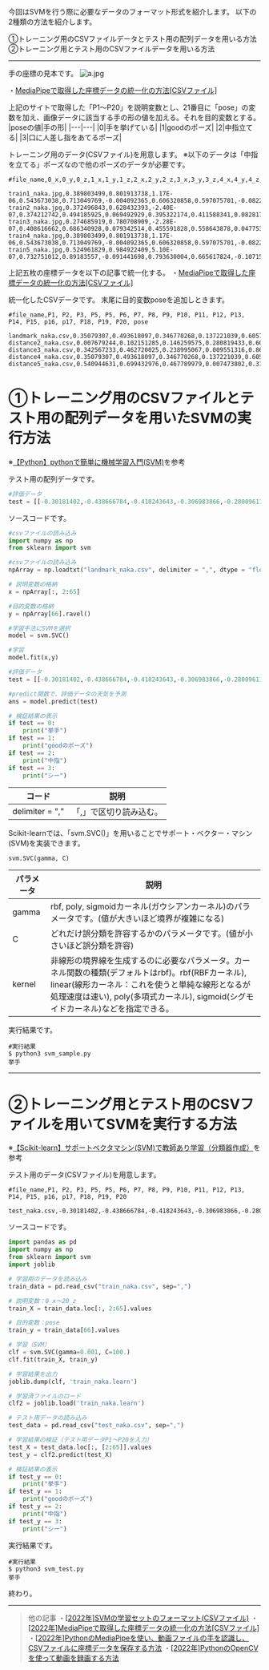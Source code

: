 今回はSVMを行う際に必要なデータのフォーマット形式を紹介します。
以下の2種類の方法を紹介します。

①トレーニング用のCSVファイルデータとテスト用の配列データを用いる方法
②トレーニング用とテスト用のCSVファイルデータを用いる方法
***

手の座標の見本です。
![a.jpg](https://qiita-image-store.s3.ap-northeast-1.amazonaws.com/0/2702119/54becfa8-b2f2-b1ef-5da7-dbcb80cc249d.jpeg)

・[MediaPipeで取得した座標データの統一化の方法[CSVファイル]](https://qiita.com/netineti512/private/adf23a6fee757668c1dc)

上記のサイトで取得した「P1〜P20」を説明変数とし、21番目に「pose」の変数を加え、画像データに該当する手の形の値を加える。それを目的変数とする。
|poseの値|手の形|
|---|---|
|0|手を挙げている|
|1|goodのポーズ|
|2|中指立てる|
|3|口に人差し指をあてるポーズ|


トレーニング用のデータ(CSVファイル)を用意します。
※以下のデータは「中指を立てる」ポーズなので他のポーズのデータが必要です。
```csv:train_naka.csv
#file_name,0_x,0_y,0_z,1_x,1_y,1_z,2_x,2_y,2_z,3_x,3_y,3_z,4_x,4_y,4_z,5_x,5_y,5_z,6_x,6_y,6_z,7_x,7_y,7_z,8_x,8_y,8_z,9_x,9_y,9_z,10_x,10_y,10_z,11_x,11_y,11_z,12_x,12_y,12_z,13_x,13_y,13_z,14_x,14_y,14_z,15_x,15_y,15_z,16_x,16_y,16_z,17_x,17_y,17_z,18_x,18_y,18_z,19_x,19_y,19_z,20_x,20_y,20_z

train1_naka.jpg,0.389803499,0.801913738,1.17E-06,0.543673038,0.713049769,-0.004092365,0.606320858,0.597075701,-0.082220919,0.541908503,0.490023404,-0.139316931,0.449993223,0.411764026,-0.182852536,0.655518532,0.611132681,-0.361248881,0.601327658,0.440905184,-0.363025904,0.551220357,0.471162826,-0.274242491,0.546140015,0.510585964,-0.214817867,0.52099359,0.617507637,-0.37574178,0.49615398,0.401354373,-0.470776081,0.500869513,0.286642373,-0.457072645,0.504625559,0.208498865,-0.454686075,0.384011745,0.612078309,-0.346963972,0.410913289,0.456780493,-0.355458677,0.423998296,0.497195512,-0.24509716,0.426028758,0.54156214,-0.183991969,0.27774024,0.599688888,-0.313295215,0.338105261,0.477949828,-0.276744634,0.348003089,0.512286663,-0.181187212,0.343510807,0.54753226,-0.125042766
train2_naka.jpg,0.372496843,0.628432393,-2.40E-07,0.374212742,0.494185925,0.069492929,0.395322174,0.411588341,0.08281707,0.40517801,0.346344531,0.070942067,0.435244918,0.311984569,0.059673067,0.508733571,0.451129079,0.09572342,0.500271916,0.334446698,0.085553415,0.470387101,0.333002806,0.076344244,0.461937785,0.348397315,0.070135526,0.517293453,0.462896049,0.039495688,0.517974496,0.29879266,0.024034292,0.509268165,0.202741519,0.0063766,0.514311612,0.132987827,-0.006171352,0.507725716,0.469993651,-0.016582165,0.465638489,0.333584279,-0.029415699,0.426328689,0.394639224,-0.021574484,0.432011366,0.445190787,-0.014548351,0.489029557,0.471302301,-0.069037214,0.450983316,0.368504882,-0.069542766,0.421672225,0.418516129,-0.054685004,0.425720096,0.467970699,-0.044081938
train3_naka.jpg,0.274685919,0.780708909,-2.28E-07,0.408616662,0.686340928,0.079342514,0.455591828,0.558643878,0.047753569,0.368123889,0.432402402,0.002857706,0.27842012,0.35755384,-0.035260428,0.612514853,0.540450513,-0.12617141,0.524855673,0.358763993,-0.145434484,0.44557488,0.387057424,-0.112501658,0.432187796,0.430043101,-0.090421207,0.515985489,0.548542976,-0.201803893,0.455659211,0.319143027,-0.253439188,0.430850148,0.207008421,-0.252630502,0.429816395,0.127613872,-0.264951915,0.396300972,0.554936171,-0.250595987,0.329391122,0.381238997,-0.255305946,0.286241621,0.430437267,-0.176496536,0.287454575,0.478170782,-0.136999264,0.275396198,0.563065588,-0.292133868,0.238096178,0.437929094,-0.272287577,0.214001596,0.483849287,-0.196431071,0.226783335,0.527509272,-0.150058031
train4_naka.jpg,0.389803499,0.801913738,1.17E-06,0.543673038,0.713049769,-0.004092365,0.606320858,0.597075701,-0.082220919,0.541908503,0.490023404,-0.139316931,0.449993223,0.411764026,-0.182852536,0.655518532,0.611132681,-0.361248881,0.601327658,0.440905184,-0.363025904,0.551220357,0.471162826,-0.274242491,0.546140015,0.510585964,-0.214817867,0.52099359,0.617507637,-0.37574178,0.49615398,0.401354373,-0.470776081,0.500869513,0.286642373,-0.457072645,0.504625559,0.208498865,-0.454686075,0.384011745,0.612078309,-0.346963972,0.410913289,0.456780493,-0.355458677,0.423998296,0.497195512,-0.24509716,0.426028758,0.54156214,-0.183991969,0.27774024,0.599688888,-0.313295215,0.338105261,0.477949828,-0.276744634,0.348003089,0.512286663,-0.181187212,0.343510807,0.54753226,-0.125042766
train5_naka.jpg,0.524961829,0.984922409,5.10E-07,0.732751012,0.89183557,-0.091441698,0.793630004,0.665617824,-0.107155629,0.70465064,0.485649437,-0.120235041,0.527832687,0.456020325,-0.119114965,0.646648347,0.602651298,-0.01932917,0.652660668,0.470028818,-0.121000238,0.62683928,0.548590302,-0.190049157,0.581981122,0.620753765,-0.216853067,0.514869094,0.601325035,-0.01736442,0.51281482,0.405975699,-0.101172484,0.514294803,0.279683113,-0.15259324,0.504913807,0.161186218,-0.179147989,0.393526435,0.636616826,-0.03461368,0.364629209,0.498105884,-0.177425906,0.45121938,0.627796412,-0.184088528,0.498499632,0.732604563,-0.144077986,0.281677991,0.697762132,-0.056949627,0.297564685,0.588006616,-0.16391699,0.374960333,0.685463727,-0.139755785,0.410475522,0.773387969,-0.094834082
```
上記五枚の座標データを以下の記事で統一化する。
・[MediaPipeで取得した座標データの統一化の方法[CSVファイル]](https://qiita.com/netineti512/private/adf23a6fee757668c1dc)

統一化したCSVデータです。
末尾に目的変数poseを追加しときます。
```distance_naka.csv
#file_name,P1, P2, P3, P5, P5, P6, P7, P8, P9, P10, P11, P12, P13, P14, P15, p16, p17, P18, P19, P20, pose

landmark_naka.csv,0.35079307,0.493618097,0.346770268,0.137221039,0.605779369,0.482234558,0.367999511,0.356417305,0.299088274,0.242458722,0.253209234,0.261772299,-0.01320409,0.048126277,0.077957586,0.08258665,-0.255482761,-0.117862078,-0.095296927,-0.105538469,-0.202592824,-0.466991481,-0.711050208,-0.889466597,-0.434944259,-0.82303034,-0.754048713,-0.664171511,-0.420410581,-0.913198612,-1.174719995,-1.352872222,-0.432788409,-0.786837677,-0.694699176,-0.593551764,-0.461033915,-0.738575649,-0.660294243,-0.579941035,-0.009332476,-0.187450611,-0.317618579,-0.416871418,-0.823580907,-0.827632179,-0.625223007,-0.489746249,-0.85662194,-1.073281939,-1.04204073,-1.036599808,-0.791014051,-0.810380351,-0.558777236,-0.419469107,-0.714255735,-0.630927413,-0.413074798,-0.285076218,2
distance2_naka.csv,0.007679244,0.102151285,0.146259575,0.280819433,0.609706683,0.571837837,0.438092909,0.400279285,0.648015128,0.651063032,0.612099177,0.634670354,0.605196182,0.416841221,0.240916211,0.266348164,0.521524375,0.351254231,0.220076917,0.238192546,-0.600799578,-0.970452459,-1.262441172,-1.416213938,-0.793493921,-1.315688108,-1.322150026,-1.253254251,-0.740832642,-1.475252313,-1.905114535,-2.217286537,-0.709068408,-1.319547732,-1.046305645,-0.82006984,-0.703211744,-1.163265904,-0.939448201,-0.718121821,0.311006071,0.370636231,0.317491467,0.267058778,0.42839663,0.382882325,0.341668086,0.313881916,0.176757998,0.10756288,0.028538574,-0.02761787,-0.074209874,-0.131644397,-0.096552236,-0.06510785,-0.30896444,-0.311226961,-0.244733315,-0.197280911,2
distance3_naka.csv,0.342567233,0.462720025,0.238995067,0.009551316,0.864096777,0.639882663,0.437098737,0.402857336,0.617194561,0.462892377,0.399435908,0.396791781,0.311066237,0.139924633,0.029557104,0.03265959,0.001816747,-0.093589015,-0.155217989,-0.122524936,-0.241373843,-0.567996575,-0.890896249,-1.082343442,-0.614531453,-1.07924812,-1.006879355,-0.896930854,-0.5938326,-1.180590384,-1.467407592,-1.670482482,-0.577480125,-1.021761692,-0.895922659,-0.773830167,-0.556686752,-0.87676011,-0.759305721,-0.647632479,0.202942379,0.122144369,0.007310006,-0.090188323,-0.322719876,-0.371990849,-0.287755468,-0.231278226,-0.516172177,-0.648244618,-0.646176166,-0.677691801,-0.640972296,-0.653019401,-0.451441175,-0.350415295,-0.747217634,-0.696454912,-0.502429606,-0.383816929,2
distance4_naka.csv,0.35079307,0.493618097,0.346770268,0.137221039,0.605779369,0.482234558,0.367999511,0.356417305,0.299088274,0.242458722,0.253209234,0.261772299,-0.01320409,0.048126277,0.077957586,0.08258665,-0.255482761,-0.117862078,-0.095296927,-0.105538469,-0.202592824,-0.466991481,-0.711050208,-0.889466597,-0.434944259,-0.82303034,-0.754048713,-0.664171511,-0.420410581,-0.913198612,-1.174719995,-1.352872222,-0.432788409,-0.786837677,-0.694699176,-0.593551764,-0.461033915,-0.738575649,-0.660294243,-0.579941035,-0.009332476,-0.187450611,-0.317618579,-0.416871418,-0.823580907,-0.827632179,-0.625223007,-0.489746249,-0.85662194,-1.073281939,-1.04204073,-1.036599808,-0.791014051,-0.810380351,-0.558777236,-0.419469107,-0.714255735,-0.630927413,-0.413074798,-0.285076218,2
distance5_naka.csv,0.540944631,0.699432976,0.467789979,0.007473802,0.316790641,0.33244272,0.265221025,0.14844026,-0.026274759,-0.031622721,-0.027769831,-0.052191696,-0.342170221,-0.41739935,-0.19197622,-0.068889935,-0.63334907,-0.591990701,-0.390503984,-0.298046088,-0.242336126,-0.83125646,-1.299774269,-1.376908741,-0.995179354,-1.340439956,-1.135918179,-0.948052587,-0.998632059,-1.507191614,-1.835973389,-2.144460376,-0.906755743,-1.267345978,-0.929718226,-0.65686761,-0.747574093,-1.033304352,-0.779590948,-0.550694785,-0.238054603,-0.278963213,-0.31301329,-0.310097358,-0.050321612,-0.315005353,-0.494762747,-0.564542275,-0.045206711,-0.263387088,-0.397252487,-0.466383366,-0.090112295,-0.461900209,-0.479245239,-0.375084437,-0.148260224,-0.42673199,-0.363832305,-0.246886111,2
```

# ①トレーニング用のCSVファイルとテスト用の配列データを用いたSVMの実行方法
※[【Python】pythonで簡単に機械学習入門(SVM)](https://qiita.com/ryu1104/items/06a71d8f6956da889bb8)を参考

テスト用の配列データです。
```python:svm_sample.py
#評価データ
test = [[-0.30181402,-0.438666784,-0.418243643,-0.306983866,-0.280096113,-0.242419664,-0.238359856,-0.225115948,0.001199974,-0.039860178,-0.06420965,-0.048321616,0.243574254,0.18521859,0.08773647,0.041050436,0.443562298,0.345202432,0.259105894,0.240894456,-0.323833715,-0.747166142,-1.124002454,-1.390885808,-0.839496505,-1.531766393,-1.443036115,-1.261565321,-0.802763794,-1.614120159,-2.012549769,-2.259612902,-0.733202925,-1.453312834,-1.338057222,-1.139398942,-0.649311386,-1.196066772,-1.123236582,-0.956444975,-0.000861433,-0.110502661,-0.187145251,-0.232317484,-0.580646438,-0.657396042,-0.563512625,-0.475380614,-0.596295943,-0.804362866,-0.829009856,-0.838510323,-0.538975037,-0.59635351,-0.408969775,-0.277145945,-0.470216843,-0.43816092,-0.254893789,-0.114830338]] 
```

ソースコードです。
```python:svm_sample.py
#csvファイルの読み込み
import numpy as np
from sklearn import svm

#csvファイルの読み込み
npArray = np.loadtxt("landmark_naka.csv", delimiter = ",", dtype = "float")

# 説明変数の格納
x = npArray[:, 2:65]

#目的変数の格納
y = npArray[66].ravel()

#学習手法にSVMを選択
model = svm.SVC()

#学習
model.fit(x,y)

#評価データ
test = [[-0.30181402,-0.438666784,-0.418243643,-0.306983866,-0.280096113,-0.242419664,-0.238359856,-0.225115948,0.001199974,-0.039860178,-0.06420965,-0.048321616,0.243574254,0.18521859,0.08773647,0.041050436,0.443562298,0.345202432,0.259105894,0.240894456,-0.323833715,-0.747166142,-1.124002454,-1.390885808,-0.839496505,-1.531766393,-1.443036115,-1.261565321,-0.802763794,-1.614120159,-2.012549769,-2.259612902,-0.733202925,-1.453312834,-1.338057222,-1.139398942,-0.649311386,-1.196066772,-1.123236582,-0.956444975,-0.000861433,-0.110502661,-0.187145251,-0.232317484,-0.580646438,-0.657396042,-0.563512625,-0.475380614,-0.596295943,-0.804362866,-0.829009856,-0.838510323,-0.538975037,-0.59635351,-0.408969775,-0.277145945,-0.470216843,-0.43816092,-0.254893789,-0.114830338]] 

#predict関数で、評価データの天気を予測
ans = model.predict(test)

# 検証結果の表示
if test == 0:
    print("挙手")
if test == 1:
    print("goodのポーズ")
if test == 2:
    print("中指")
if test == 3:
    print("シー")
```
|コード|説明|
|---|---|
|delimiter = ","|「,」で区切り読み込む。|

Scikit-learnでは、「svm.SVC()」を用いることでサポート・ベクター・マシン(SVM)を実装できます。
```
svm.SVC(gamma, C)
```
|パラメータ|説明|
|---|---|
|gamma|rbf, poly, sigmoidカーネル(ガウシアンカーネル)のパラメータです。(値が大きいほど境界が複雑になる)|
|C|どれだけ誤分類を許容するかのパラメータです。(値が小さいほど誤分類を許容)|
|kernel|非線形の境界線を生成するのに必要なパラメータ。カーネル関数の種類(デフォルトはrbf)。rbf(RBFカーネル), linear(線形カーネル：これを使うと単純な線形となるが処理速度は速い), poly(多項式カーネル), sigmoid(シグモイドカーネル)などを指定できる。|

実行結果です。
```
#実行結果
$ python3 svm_sample.py
挙手
```
***
# ②トレーニング用とテスト用のCSVファイルを用いてSVMを実行する方法
※[【Scikit-learn】サポートベクタマシン(SVM)で教師あり学習（分類器作成）](https://algorithm.joho.info/machine-learning/python-scikit-learn-svm-training/)を参考

テスト用のデータ(CSVファイル)を用意します。
```csv:test_naka.csv
#file_name,P1, P2, P3, P5, P5, P6, P7, P8, P9, P10, P11, P12, P13, P14, P15, p16, p17, P18, P19, P20

test_naka.csv,-0.30181402,-0.438666784,-0.418243643,-0.306983866,-0.280096113,-0.242419664,-0.238359856,-0.225115948,0.001199974,-0.039860178,-0.06420965,-0.048321616,0.243574254,0.18521859,0.08773647,0.041050436,0.443562298,0.345202432,0.259105894,0.240894456,-0.323833715,-0.747166142,-1.124002454,-1.390885808,-0.839496505,-1.531766393,-1.443036115,-1.261565321,-0.802763794,-1.614120159,-2.012549769,-2.259612902,-0.733202925,-1.453312834,-1.338057222,-1.139398942,-0.649311386,-1.196066772,-1.123236582,-0.956444975,-0.000861433,-0.110502661,-0.187145251,-0.232317484,-0.580646438,-0.657396042,-0.563512625,-0.475380614,-0.596295943,-0.804362866,-0.829009856,-0.838510323,-0.538975037,-0.59635351,-0.408969775,-0.277145945,-0.470216843,-0.43816092,-0.254893789,-0.114830338
```

ソースコードです。
```python:svm_test.py
import pandas as pd
import numpy as np
from sklearn import svm
import joblib

# 学習用のデータを読み込み
train_data = pd.read_csv("train_naka.csv", sep=",")

# 説明変数：0_x～20_z
train_X = train_data.loc[:, 2:65].values

# 目的変数：pose
train_y = train_data[66].values

# 学習（SVM）
clf = svm.SVC(gamma=0.001, C=100.)
clf.fit(train_X, train_y)

# 学習結果を出力
joblib.dump(clf, 'train_naka.learn')

# 学習済ファイルのロード
clf2 = joblib.load('train_naka.learn')

# テスト用データの読み込み
test_data = pd.read_csv("test_naka.csv", sep=",")

# 学習結果の検証（テスト用データP1〜P20を入力）
test_X = test_data.loc[:, [2:65]].values
test_y = clf2.predict(test_X)

# 検証結果の表示
if test_y == 0:
    print("挙手")
if test_y == 1:
    print("goodのポーズ")
if test_y == 2:
    print("中指")
if test_y == 3:
    print("シー")
```
実行結果です。
```
#実行結果
$ python3 svm_test.py
挙手
```
終わり。
***
>他の記事
・[[2022年]SVMの学習セットのフォーマット(CSVファイル)](https://qiita.com/netineti512/items/2596d4fbdebd700a7aa0)
・[[2022年]MediaPipeで取得した座標データの統一化の方法[CSVファイル]](https://qiita.com/netineti512/items/fd5929361a6fdb8f629b)
・[[2022年]PythonのMediaPipeを使い、動画ファイルの手を認識し、CSVファイルに座標データを保存する方法](https://qiita.com/netineti512/items/b79ff4f878c7795b6b91)
・[[2022年]PythonのOpenCVを使って動画を録画する方法](https://qiita.com/netineti512/items/57b532d5acd29ab36e67)

